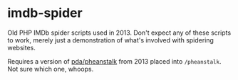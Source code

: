 # imdb-spider
Old PHP IMDb spider scripts used in 2013. Don't expect any of these scripts to work, merely just a demonstration of what's involved with spidering websites.

Requires a version of [pda/pheanstalk](https://github.com/pda/pheanstalk) from 2013 placed into `/pheanstalk`. Not sure which one, whoops.
